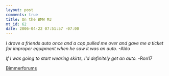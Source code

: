 ```yaml
--- 
layout: post
comments: true
title: On the BMW M3
mt_id: 62
date: 2006-04-22 07:51:57 -07:00
---
```

*I drove a friends auto once and a cop pulled me over and gave me a ticket for improper equipment when he saw it was an auto.*
-Aldo

*If I was going to start wearing skirts, I'd definitely get an auto.*
-Ron17

[Bimmerforums](http://forums.bimmerforums.com)
